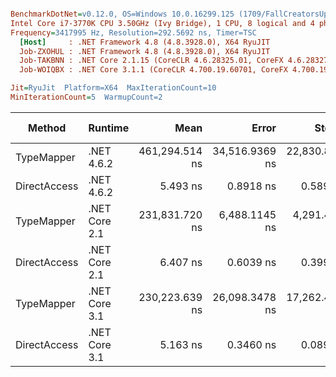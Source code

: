 ``` ini

BenchmarkDotNet=v0.12.0, OS=Windows 10.0.16299.125 (1709/FallCreatorsUpdate/Redstone3)
Intel Core i7-3770K CPU 3.50GHz (Ivy Bridge), 1 CPU, 8 logical and 4 physical cores
Frequency=3417995 Hz, Resolution=292.5692 ns, Timer=TSC
  [Host]     : .NET Framework 4.8 (4.8.3928.0), X64 RyuJIT
  Job-ZXOHUL : .NET Framework 4.8 (4.8.3928.0), X64 RyuJIT
  Job-TAKBNN : .NET Core 2.1.15 (CoreCLR 4.6.28325.01, CoreFX 4.6.28327.02), X64 RyuJIT
  Job-WOIQBX : .NET Core 3.1.1 (CoreCLR 4.700.19.60701, CoreFX 4.700.19.60801), X64 RyuJIT

Jit=RyuJit  Platform=X64  MaxIterationCount=10  
MinIterationCount=5  WarmupCount=2  

```
|       Method |       Runtime |           Mean |          Error |         StdDev |     Ratio |   RatioSD |  Gen 0 |  Gen 1 | Gen 2 | Allocated |
|------------- |-------------- |---------------:|---------------:|---------------:|----------:|----------:|-------:|-------:|------:|----------:|
|   TypeMapper |    .NET 4.6.2 | 461,294.514 ns | 34,516.9369 ns | 22,830.8166 ns | 84,896.76 | 10,384.34 | 4.3945 | 0.9766 |     - |   18992 B |
| DirectAccess |    .NET 4.6.2 |       5.493 ns |      0.8918 ns |      0.5899 ns |      1.00 |      0.00 | 0.0057 |      - |     - |      24 B |
|   TypeMapper | .NET Core 2.1 | 231,831.720 ns |  6,488.1145 ns |  4,291.4861 ns | 42,628.68 |  4,488.25 | 1.4648 | 0.4883 |     - |    6737 B |
| DirectAccess | .NET Core 2.1 |       6.407 ns |      0.6039 ns |      0.3994 ns |      1.18 |      0.15 | 0.0057 |      - |     - |      24 B |
|   TypeMapper | .NET Core 3.1 | 230,223.639 ns | 26,098.3478 ns | 17,262.4411 ns | 42,354.22 |  5,601.44 | 1.4648 | 0.4883 |     - |    6600 B |
| DirectAccess | .NET Core 3.1 |       5.163 ns |      0.3460 ns |      0.0899 ns |      0.99 |      0.06 | 0.0057 |      - |     - |      24 B |
